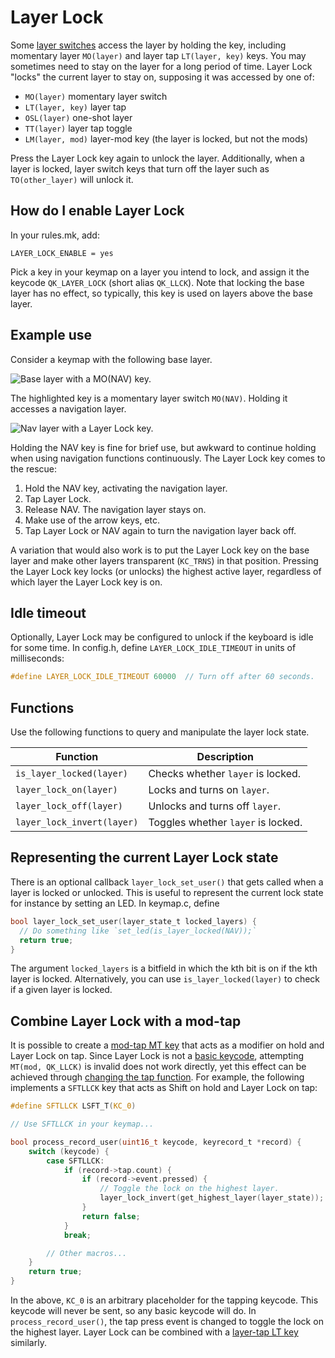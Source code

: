 # Layer Lock

Some [layer switches](../feature_layers#switching-and-toggling-layers) access
the layer by holding the key, including momentary layer `MO(layer)` and layer
tap `LT(layer, key)` keys. You may sometimes need to stay on the layer for a
long period of time. Layer Lock "locks" the current layer to stay on, supposing
it was accessed by one of:

 * `MO(layer)` momentary layer switch
 * `LT(layer, key)` layer tap
 * `OSL(layer)` one-shot layer
 * `TT(layer)` layer tap toggle
 * `LM(layer, mod)` layer-mod key (the layer is locked, but not the mods)

Press the Layer Lock key again to unlock the layer. Additionally, when a layer
is locked, layer switch keys that turn off the layer such as `TO(other_layer)`
will unlock it.


## How do I enable Layer Lock

In your rules.mk, add:

```make
LAYER_LOCK_ENABLE = yes
```

Pick a key in your keymap on a layer you intend to lock, and assign it the
keycode `QK_LAYER_LOCK` (short alias `QK_LLCK`). Note that locking the base
layer has no effect, so typically, this key is used on layers above the base
layer.


## Example use

Consider a keymap with the following base layer.

![Base layer with a MO(NAV) key.](https://i.imgur.com/DkEhj9x.png)

The highlighted key is a momentary layer switch `MO(NAV)`. Holding it accesses a
navigation layer.

![Nav layer with a Layer Lock key.](https://i.imgur.com/2wUZNWk.png)


Holding the NAV key is fine for brief use, but awkward to continue holding when
using navigation functions continuously. The Layer Lock key comes to the rescue:

1. Hold the NAV key, activating the navigation layer.
2. Tap Layer Lock.
3. Release NAV. The navigation layer stays on.
4. Make use of the arrow keys, etc.
5. Tap Layer Lock or NAV again to turn the navigation layer back off.

A variation that would also work is to put the Layer Lock key on the base layer
and make other layers transparent (`KC_TRNS`) in that position. Pressing the
Layer Lock key locks (or unlocks) the highest active layer, regardless of which
layer the Layer Lock key is on.


## Idle timeout

Optionally, Layer Lock may be configured to unlock if the keyboard is idle
for some time. In config.h, define `LAYER_LOCK_IDLE_TIMEOUT` in units of
milliseconds:

```c
#define LAYER_LOCK_IDLE_TIMEOUT 60000  // Turn off after 60 seconds.
```


## Functions

Use the following functions to query and manipulate the layer lock state.

| Function                   | Description                        |
|----------------------------|------------------------------------|
| `is_layer_locked(layer)`   | Checks whether `layer` is locked.  |
| `layer_lock_on(layer)`     | Locks and turns on `layer`.        |
| `layer_lock_off(layer)`    | Unlocks and turns off `layer`.     |
| `layer_lock_invert(layer)` | Toggles whether `layer` is locked. |


## Representing the current Layer Lock state

There is an optional callback `layer_lock_set_user()` that gets called when a
layer is locked or unlocked. This is useful to represent the current lock state
for instance by setting an LED. In keymap.c, define

```c
bool layer_lock_set_user(layer_state_t locked_layers) {
  // Do something like `set_led(is_layer_locked(NAV));`
  return true;
}
```

The argument `locked_layers` is a bitfield in which the kth bit is on if the kth
layer is locked. Alternatively, you can use `is_layer_locked(layer)` to check if
a given layer is locked.


## Combine Layer Lock with a mod-tap

It is possible to create a [mod-tap MT key](../mod_tap) that acts as a modifier
on hold and Layer Lock on tap. Since Layer Lock is not a [basic
keycode](../keycodes_basic), attempting `MT(mod, QK_LLCK)` is invalid does not
work directly, yet this effect can be achieved through [changing the tap
function](../mod_tap#changing-tap-function). For example, the following
implements a `SFTLLCK` key that acts as Shift on hold and Layer Lock on tap:

```c
#define SFTLLCK LSFT_T(KC_0)

// Use SFTLLCK in your keymap...

bool process_record_user(uint16_t keycode, keyrecord_t *record) {
    switch (keycode) {
        case SFTLLCK:
            if (record->tap.count) {
                if (record->event.pressed) {
                    // Toggle the lock on the highest layer.
                    layer_lock_invert(get_highest_layer(layer_state));
                }
                return false;
            }
            break;

        // Other macros...
    }
    return true;
}
```

In the above, `KC_0` is an arbitrary placeholder for the tapping keycode. This
keycode will never be sent, so any basic keycode will do. In
`process_record_user()`, the tap press event is changed to toggle the lock on
the highest layer. Layer Lock can be combined with a [layer-tap LT
key](../feature_layers#switching-and-toggling-layers) similarly.

